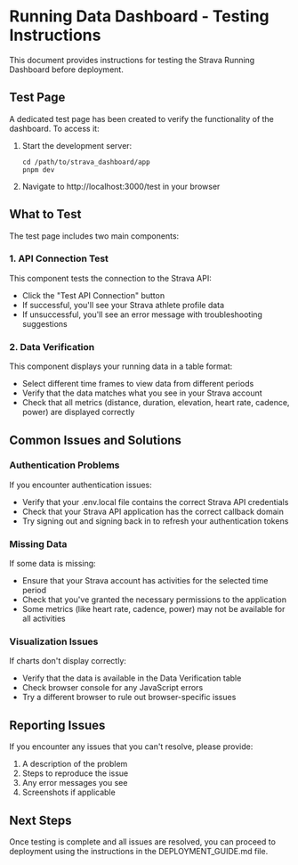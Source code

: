# Running Data Dashboard - Testing Instructions

This document provides instructions for testing the Strava Running Dashboard before deployment.

## Test Page

A dedicated test page has been created to verify the functionality of the dashboard. To access it:

1. Start the development server:
   ```
   cd /path/to/strava_dashboard/app
   pnpm dev
   ```

2. Navigate to http://localhost:3000/test in your browser

## What to Test

The test page includes two main components:

### 1. API Connection Test

This component tests the connection to the Strava API:
- Click the "Test API Connection" button
- If successful, you'll see your Strava athlete profile data
- If unsuccessful, you'll see an error message with troubleshooting suggestions

### 2. Data Verification

This component displays your running data in a table format:
- Select different time frames to view data from different periods
- Verify that the data matches what you see in your Strava account
- Check that all metrics (distance, duration, elevation, heart rate, cadence, power) are displayed correctly

## Common Issues and Solutions

### Authentication Problems

If you encounter authentication issues:
- Verify that your .env.local file contains the correct Strava API credentials
- Check that your Strava API application has the correct callback domain
- Try signing out and signing back in to refresh your authentication tokens

### Missing Data

If some data is missing:
- Ensure that your Strava account has activities for the selected time period
- Check that you've granted the necessary permissions to the application
- Some metrics (like heart rate, cadence, power) may not be available for all activities

### Visualization Issues

If charts don't display correctly:
- Verify that the data is available in the Data Verification table
- Check browser console for any JavaScript errors
- Try a different browser to rule out browser-specific issues

## Reporting Issues

If you encounter any issues that you can't resolve, please provide:
1. A description of the problem
2. Steps to reproduce the issue
3. Any error messages you see
4. Screenshots if applicable

## Next Steps

Once testing is complete and all issues are resolved, you can proceed to deployment using the instructions in the DEPLOYMENT_GUIDE.md file.
